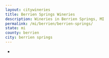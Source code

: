 ```yaml
---
layout: citywineries
title: Berrien Springs Wineries
description: Wineries in Berrien Springs, MI
permalink: /mi/berrien/berrien-springs/
state: mi
county: berrien
city: berrien springs
---
```

-
